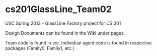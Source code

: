 cs201GlassLine_Team02
=====================

USC Spring 2013 - GlassLine Factory project for CS 201

Design Documents can be found in the Wiki under pages.

Team code is found in src. Individual agent code is found in respective packages (Family0, Family1, etc.)
